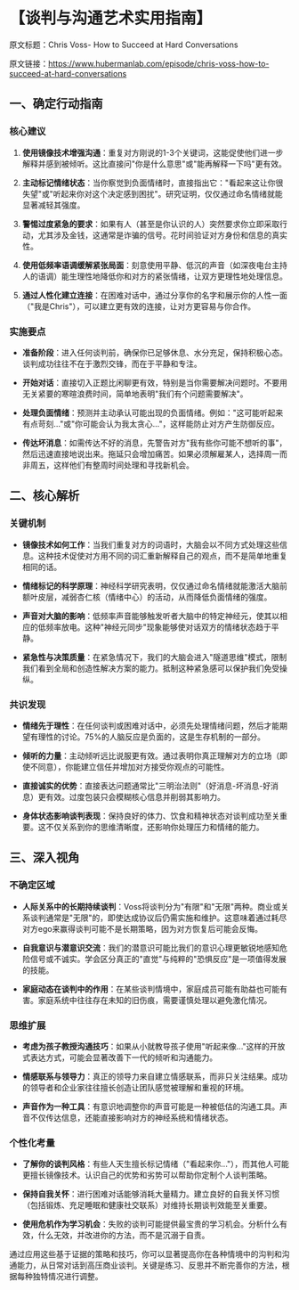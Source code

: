 # 【谈判与沟通艺术实用指南】

原文标题：Chris Voss- How to Succeed at Hard Conversations

原文链接：https://www.hubermanlab.com/episode/chris-voss-how-to-succeed-at-hard-conversations

<YouTube videoId="q8CHXefn7B4" />

## 一、确定行动指南

### 核心建议

1. **使用镜像技术增强沟通**：重复对方刚说的1-3个关键词，这能促使他们进一步解释并感到被倾听。这比直接问"你是什么意思"或"能再解释一下吗"更有效。

2. **主动标记情绪状态**：当你察觉到负面情绪时，直接指出它："看起来这让你很失望"或"听起来你对这个决定感到困扰"。研究证明，仅仅通过命名情绪就能显著减轻其强度。

3. **警惕过度紧急的要求**：如果有人（甚至是你认识的人）突然要求你立即采取行动，尤其涉及金钱，这通常是诈骗的信号。花时间验证对方身份和信息的真实性。

4. **使用低频率语调缓解紧张局面**：刻意使用平静、低沉的声音（如深夜电台主持人的语调）能生理性地降低你和对方的紧张情绪，让双方更理性地处理信息。

5. **通过人性化建立连接**：在困难对话中，通过分享你的名字和展示你的人性一面（"我是Chris"），可以建立更有效的连接，让对方更容易与你合作。

### 实施要点

- **准备阶段**：进入任何谈判前，确保你已足够休息、水分充足，保持积极心态。谈判成功往往不在于激烈交锋，而在于平静和专注。

- **开始对话**：直接切入正题比闲聊更有效，特别是当你需要解决问题时。不要用无关紧要的寒暄浪费时间，简单地表明"我们有个问题需要解决"。

- **处理负面情绪**：预测并主动承认可能出现的负面情绪。例如："这可能听起来有点苛刻..."或"你可能会认为我太贪心..."，这样能防止对方产生防御反应。

- **传达坏消息**：如需传达不好的消息，先警告对方"我有些你可能不想听的事"，然后迅速直接地说出来。拖延只会增加痛苦。如果必须解雇某人，选择周一而非周五，这样他们有整周时间处理和寻找新机会。

## 二、核心解析

### 关键机制

- **镜像技术如何工作**：当我们重复对方的词语时，大脑会以不同方式处理这些信息。这种技术促使对方用不同的词汇重新解释自己的观点，而不是简单地重复相同的话。

- **情绪标记的科学原理**：神经科学研究表明，仅仅通过命名情绪就能激活大脑前额叶皮层，减弱杏仁核（情绪中心）的活动，从而降低负面情绪的强度。

- **声音对大脑的影响**：低频率声音能够触发听者大脑中的特定神经元，使其以相应的低频率放电。这种"神经元同步"现象能够使对话双方的情绪状态趋于平静。

- **紧急性与决策质量**：在紧急情况下，我们的大脑会进入"隧道思维"模式，限制我们看到全局和创造性解决方案的能力。抵制这种紧急感可以保护我们免受操纵。

### 共识发现

- **情绪先于理性**：在任何谈判或困难对话中，必须先处理情绪问题，然后才能期望有理性的讨论。75%的人脑反应是负面的，这是生存机制的一部分。

- **倾听的力量**：主动倾听远比说服更有效。通过表明你真正理解对方的立场（即使不同意），你能建立信任并增加对方接受你观点的可能性。

- **直接诚实的优势**：直接表达问题通常比"三明治法则"（好消息-坏消息-好消息）更有效。过度包装只会模糊核心信息并削弱其影响力。

- **身体状态影响谈判表现**：保持良好的体力、饮食和精神状态对谈判成功至关重要。这不仅关系到你的思维清晰度，还影响你处理压力和情绪的能力。

## 三、深入视角

### 不确定区域

- **人际关系中的长期持续谈判**：Voss将谈判分为"有限"和"无限"两种。商业或关系谈判通常是"无限"的，即使达成协议后仍需实施和维护。这意味着通过耗尽对方ego来赢得谈判可能不是长期策略，因为对方恢复后可能会反悔。

- **自我意识与潜意识交流**：我们的潜意识可能比我们的意识心理更敏锐地感知危险信号或不诚实。学会区分真正的"直觉"与纯粹的"恐惧反应"是一项值得发展的技能。

- **家庭动态在谈判中的作用**：在某些谈判情境中，家庭成员可能有助益也可能有害。家庭系统中往往存在未知的旧伤痕，需要谨慎处理以避免激化情况。

### 思维扩展

- **考虑为孩子教授沟通技巧**：如果从小就教导孩子使用"听起来像..."这样的开放式表达方式，可能会显著改善下一代的倾听和沟通能力。

- **情感联系与领导力**：真正的领导力来自建立情感联系，而非只关注结果。成功的领导者和企业家往往擅长创造让团队感觉被理解和重视的环境。

- **声音作为一种工具**：有意识地调整你的声音可能是一种被低估的沟通工具。声音不仅传达信息，还能直接影响对方的神经系统和情绪状态。

### 个性化考量

- **了解你的谈判风格**：有些人天生擅长标记情绪（"看起来你..."），而其他人可能更擅长镜像技术。认识自己的优势和劣势可以帮助你定制个人谈判策略。

- **保持自我关怀**：进行困难对话能够消耗大量精力。建立良好的自我关怀习惯（包括锻炼、充足睡眠和健康社交联系）对维持长期谈判效能至关重要。

- **使用危机作为学习机会**：失败的谈判可能提供最宝贵的学习机会。分析什么有效，什么无效，并改进你的方法，而不是沉溺于自责。

通过应用这些基于证据的策略和技巧，你可以显著提高你在各种情境中的沟判和沟通能力，从日常对话到高压商业谈判。关键是练习、反思并不断完善你的方法，根据每种独特情况进行调整。
